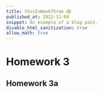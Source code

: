 ```yaml
---
title: thisIsWeekThree 😱
published_at: 2022-11-04
snippet: An example of a blog post.
disable_html_sanitization: true
allow_math: true
---
```


# Homework 3

## Homework 3a
